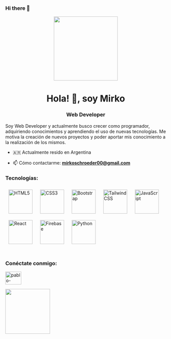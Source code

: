 ### Hi there 👋

<div align="center">
  <img src="https://media.giphy.com/media/L8K62iTDkzGX6/giphy.gif" width="200"/>
  <h1>Hola! 👋, soy Mirko</h1>
</div>
<h3 align="center">Web Developer</h3>
<p>Soy Web Developer y actualmente busco crecer como programador, adquiriendo conocimientos y aprendiendo el uso de nuevas tecnologías. Me motiva la creación de nuevos proyectos y poder aportar mis conocimiento a la realización de los mismos.</p>

- 🇦🇷 Actualmente resido en Argentina

- 📫 Cómo contactarme: **mirkoschroeder00@gmail.com**

<h3 align="left">Tecnologías:</h3>
<div>  
<a href="https://en.wikipedia.org/wiki/HTML5" target="_blank"><img style="margin: 10px" src="https://profilinator.rishav.dev/skills-assets/html5-original-wordmark.svg" alt="HTML5" height="75" /></a>  
<a href="https://www.w3schools.com/css/" target="_blank"><img style="margin: 10px" src="https://profilinator.rishav.dev/skills-assets/css3-original-wordmark.svg" alt="CSS3" height="75" /></a>  
<a href="https://getbootstrap.com/docs/3.4/javascript/" target="_blank"><img style="margin: 10px" src="https://profilinator.rishav.dev/skills-assets/bootstrap-plain.svg" alt="Bootstrap" height="75" /></a>  
<a href="https://www.tailwindcss.com/" target="_blank"><img style="margin: 10px" src="https://profilinator.rishav.dev/skills-assets/tailwindcss.svg" alt="Tailwind CSS" height="75" /></a>  
<a href="https://www.javascript.com/" target="_blank"><img style="margin: 10px" src="https://profilinator.rishav.dev/skills-assets/javascript-original.svg" alt="JavaScript" height="75" /></a>  
<a href="https://reactjs.org/" target="_blank"><img style="margin: 10px" src="https://profilinator.rishav.dev/skills-assets/react-original-wordmark.svg" alt="React" height="75" /></a>  
<a href="https://firebase.google.com/" target="_blank"><img style="margin: 10px" src="https://profilinator.rishav.dev/skills-assets/firebase.png" alt="Firebase" height="75" /></a>  
<a href="https://www.python.org/" target="_blank"><img style="margin: 10px" src="https://profilinator.rishav.dev/skills-assets/python-original.svg" alt="Python" height="75" /></a>  
</div>  

<br/>  

<h3 align="left">Conéctate conmigo:</h3>
<p align="left">
<a href="https://www.linkedin.com/in/mirko-schroeder" target="blank"><img align="center" src="https://cdn.jsdelivr.net/npm/simple-icons@3.0.1/icons/linkedin.svg" alt="pablo-canavesi" height="40" width="50"/></a>
</p>

<a href="https://github.com/MirkoSchroeder">
  <img height="140em" src="https://github-readme-stats-eight-theta.vercel.app/api/top-langs/?username=pablocana&theme=radical&layout=compact" />
</a>
